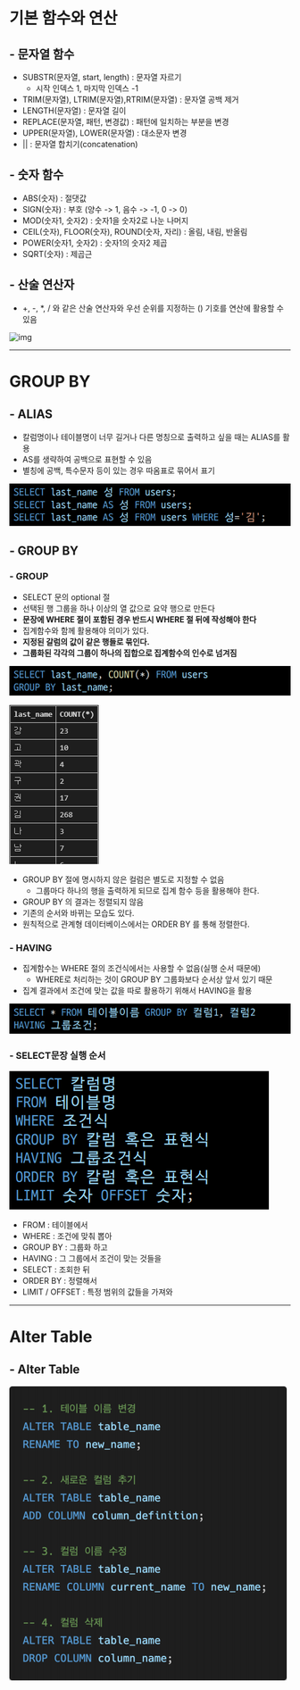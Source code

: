 # 기본 함수와 연산 

## - 문자열 함수

- SUBSTR(문자열, start, length) : 문자열 자르기
  - 시작 인덱스 1, 마지막 인덱스 -1
- TRIM(문자열), LTRIM(문자열),RTRIM(문자열) : 문자열 공백 제거
- LENGTH(문자열) : 문자열 길이
- REPLACE(문자열, 패턴, 변경값) : 패턴에 일치하는 부분을 변경
- UPPER(문자열), LOWER(문자열) : 대소문자 변경
- || : 문자열 합치기(concatenation)



## - 숫자 함수

- ABS(숫자) : 절댓값
- SIGN(숫자) : 부호 (양수 -> 1, 음수 -> -1, 0 -> 0)
- MOD(숫자1, 숫자2) : 숫자1을 숫자2로 나눈 나머지
- CEIL(숫자), FLOOR(숫자), ROUND(숫자, 자리) : 올림, 내림, 반올림
- POWER(숫자1, 숫자2) : 숫자1의 숫자2 제곱
- SQRT(숫자) : 제곱근



## - 산술 연산자

- +, -, *, / 와 같은 산술 연산자와 우선 순위를 지정하는 () 기호를 연산에 활용할 수 있음

![img](https://blog.kakaocdn.net/dn/cIZVyj/btr7gj01NG7/hpjWX5iFmgA1rscn6bkNwK/img.png)







------

# GROUP BY

## - ALIAS

- 칼럼명이나 테이블명이 너무 길거나 다른 명칭으로 출력하고 싶을 때는 ALIAS를 활용
- AS를 생략하여 공백으로 표현할 수 있음
- 별칭에 공백, 특수문자 등이 있는 경우 따옴표로 묶어서 표기

![img](SQL().assets/img.png)



## - GROUP BY

### - GROUP

- SELECT 문의 optional 절
- 선택된 행 그룹을 하나 이상의 열 값으로 요약 행으로 만든다
- **문장에 WHERE 절이 포함된 경우 반드시 WHERE 절 뒤에 작성해야 한다**
- 집계함수와 함께 활용해야 의미가 있다.
- **지정된 갈럼의 값이 같은 행들로 묶인다.**
- **그룹화된 각각의 그룹이 하나의 집합으로 집계함수의 인수로 넘겨짐**

![img](SQL().assets/img-16811038629821.png)

![img](SQL().assets/img-16811038629832.png)

- GROUP BY 절에 명시하지 않은 컬럼은 별도로 지정할 수 없음
  - 그룹마다 하나의 행을 출력하게 되므로 집계 함수 등을 활용해야 한다.
-  GROUP BY 의 결과는 정렬되지 않음
  - 기존의 순서와 바뀌는 모습도 있다.
  - 원칙적으로 관계형 데이터베이스에서는 ORDER BY 를 통해 정렬한다.



### - HAVING

- 집계함수는 WHERE 절의 조건식에서는 사용할 수 없음(실행 순서 때문에)
  -  WHERE로 처리하는 것이 GROUP BY 그룹화보다 순서상 앞서 있기 때문
- 집계 결과에서 조건에 맞는 값을 따로 활용하기 위해서 HAVING을 활용

![img](SQL().assets/img-16811038629833.png)



### - SELECT문장 실행 순서

![img](SQL().assets/img-16811038629834.png)

- FROM : 테이블에서
- WHERE : 조건에 맞춰 뽑아
- GROUP BY : 그룹화 하고
- HAVING : 그 그룹에서 조건이 맞는 것들을
- SELECT : 조회한 뒤
- ORDER BY : 정렬해서 
- LIMIT / OFFSET : 특정 범위의 값들을 가져와







------

# Alter Table

## - Alter Table

![img](SQL().assets/img-16811038629845.png)